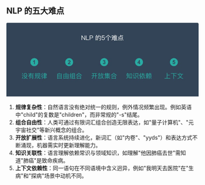 ## NLP 的五大难点

![image-20250614145321255](./img/8.png)


1. **规律复杂性**：自然语言没有绝对统一的规则，例外情况频繁出现。例如英语中"child"的复数是"children"，而非常规的"-s"结尾。
2. **组合自由性**：人类可通过有限词汇组合创造无限表达，如"量子计算机"、"元宇宙社交"等新兴概念的组合。
3. **开放扩展性**：语言系统持续进化，新词汇（如"内卷"、"yyds"）和表达方式不断涌现，机器需实时更新理解能力。
4. **知识关联性**：语言理解依赖常识与领域知识，如理解"他因肺癌去世"需知道"肺癌"是致命疾病。
5. **上下文依赖性**：同一语句在不同语境中含义迥异，例如"我明天去医院"在"生病"和"探病"场景中动机不同。